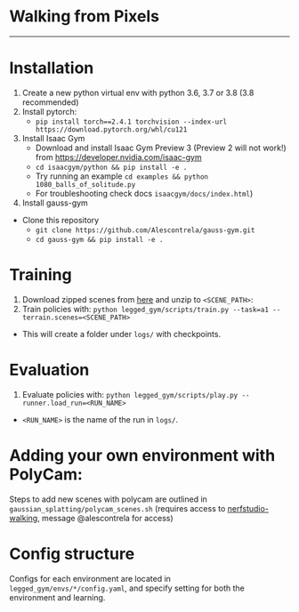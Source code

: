 # Walking from Pixels

---

# Installation

1. Create a new python virtual env with python 3.6, 3.7 or 3.8 (3.8 recommended)
2. Install pytorch:
    - `pip install torch==2.4.1 torchvision --index-url https://download.pytorch.org/whl/cu121`
3. Install Isaac Gym
    - Download and install Isaac Gym Preview 3 (Preview 2 will not work!) from https://developer.nvidia.com/isaac-gym
    - `cd isaacgym/python && pip install -e .`
    - Try running an example `cd examples && python 1080_balls_of_solitude.py`
    - For troubleshooting check docs `isaacgym/docs/index.html`)
4. Install gauss-gym
- Clone this repository
    - `git clone https://github.com/Alescontrela/gauss-gym.git`
    - `cd gauss-gym && pip install -e .`


# Training

1. Download zipped scenes from [here](https://drive.google.com/file/d/1bbmcaEKES6XivAXLE_FAyWAve-Olbhab/view?usp=sharing) and unzip to `<SCENE_PATH>`:
2. Train policies with: `python legged_gym/scripts/train.py --task=a1 --terrain.scenes=<SCENE_PATH>`
  - This will create a folder under `logs/` with checkpoints.

# Evaluation

1. Evaluate policies with: `python legged_gym/scripts/play.py --runner.load_run=<RUN_NAME>`
  - `<RUN_NAME>` is the name of the run in `logs/`.

# Adding your own environment with PolyCam:

Steps to add new scenes with polycam are outlined in `gaussian_splatting/polycam_scenes.sh` (requires access to [nerfstudio-walking](https://github.com/kerrj/nerfstudio-walking), message @alescontrela for access)

# Config structure

Configs for each environment are located in `legged_gym/envs/*/config.yaml`, and specify setting for both the environment and learning.